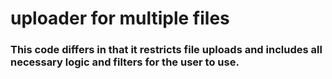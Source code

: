 # uploader for multiple files

### This code differs in that it restricts file uploads and includes all necessary logic and filters for the user to use.
